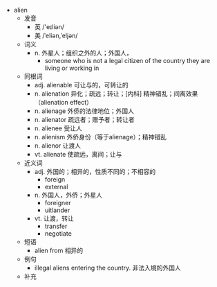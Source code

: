 - alien
  - 发音
    - 英 /'eɪliən/
    - 美 /ˈeliən,ˈeljən/
  - 词义
    - n. 外星人；组织之外的人；外国人，
      - someone who is not a legal citizen of the country they are living or working in
  - 同根词
    - adj. alienable 可让与的，可转让的
    - n. alienation 异化；疏远；转让；[内科] 精神错乱；间离效果（alienation effect）
    - n. alienage 外侨的法律地位；外国人
    - n. alienator 疏远者；赠予者；转让者
    - n. alienee 受让人
    - n. alienism 外侨身份（等于alienage）；精神错乱
    - n. alienor 让渡人
    - vt. alienate 使疏远，离间；让与
  - 近义词
    - adj. 外国的；相异的，性质不同的；不相容的
      - foreign
      - external
    - n. 外国人，外侨；外星人
      - foreigner
      - uitlander
    - vt. 让渡，转让
      - transfer
      - negotiate
  - 短语
    - alien from 相异的
  - 例句
    - illegal aliens entering the country. 非法入境的外国人
  - 补充